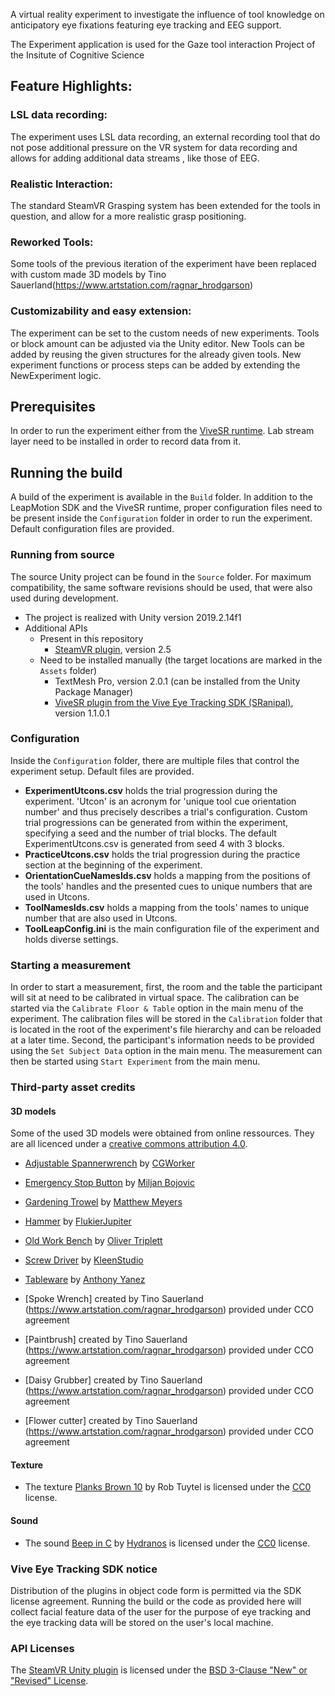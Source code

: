A virtual reality experiment to investigate the influence of tool knowledge on anticipatory eye fixations featuring eye tracking and EEG support. 

The Experiment application is used for the Gaze tool interaction Project of the Insitute of Cognitive Science 

## Feature Highlights:

### LSL data recording: 
The experiment uses LSL data recording, an external recording tool that do not pose additional pressure on the VR system for data recording and allows for adding additional data streams , like those of EEG.

### Realistic Interaction: 
The standard SteamVR Grasping system has been extended for the tools in question, and allow for a more realistic grasp positioning.

### Reworked Tools: 
Some tools of the previous iteration of the experiment have been replaced with custom made 3D models by Tino Sauerland(https://www.artstation.com/ragnar_hrodgarson) 

### Customizability and easy extension: 
The experiment  can be set to the custom needs of new experiments. Tools or block amount can be adjusted via the Unity editor. New Tools can be added by reusing the given structures for the already given tools. New experiment functions or process steps can be added by extending the NewExperiment logic.    



## Prerequisites 

In order to run the experiment either from the [ViveSR runtime](https://developer.vive.com/resources/vive-sense/sdk/vive-eye-tracking-sdk-sranipal/). Lab stream layer need to be installed in order to record data from it. 

## Running the build 
A build of the experiment is available in the `Build` folder. In addition to the LeapMotion SDK and the ViveSR runtime, proper configuration files need to be present inside the `Configuration` folder in order to run the experiment. Default configuration files are provided. 


### Running from source 
The source Unity project can be found in the `Source` folder. For maximum compatibility, the same software revisions should be used, that were also used during development.  

- The project is realized with Unity version 2019.2.14f1 
- Additional APIs  
  - Present in this repository
    - [SteamVR plugin](https://github.com/ValveSoftware/steamvr_unity_plugin), version 2.5
  - Need to be installed manually (the target locations are marked in the `Assets` folder)
    - TextMesh Pro, version 2.0.1 (can be installed from the Unity Package Manager)
    - [ViveSR plugin from the Vive Eye Tracking SDK (SRanipal)](https://developer.vive.com/resources/vive-sense/sdk/vive-eye-tracking-sdk-sranipal/), version 1.1.0.1 





### Configuration 

Inside the `Configuration` folder, there are multiple files that control the experiment setup. Default files are provided. 
- **ExperimentUtcons.csv** holds the trial progression during the experiment. 'Utcon' is an acronym for 'unique tool cue orientation number' and thus precisely describes a trial's configuration. Custom trial progressions can be generated from within the experiment, specifying a seed and the number of trial blocks. The default ExperimentUtcons.csv is generated from seed 4 with 3 blocks. 
- **PracticeUtcons.csv** holds the trial progression during the practice section at the beginning of the experiment.
- **OrientationCueNamesIds.csv** holds a mapping from the positions of the tools' handles and the presented cues to unique numbers that are used in Utcons. 
- **ToolNamesIds.csv** holds a mapping from the tools' names to unique number that are also used in Utcons. 
- **ToolLeapConfig.ini** is the main configuration file of the experiment and holds diverse settings. 


### Starting a measurement 

In order to start a measurement, first, the room and the table the participant will sit at need to be calibrated in virtual space. The calibration can be started via the `Calibrate Floor & Table` option in the main menu of the experiment. The calibration files will be stored in the `Calibration` folder that is located in the root of the experiment's file hierarchy and can be reloaded at a later time. Second, the participant's information needs to be provided using the `Set Subject Data` option in the main menu. 
The measurement can then be started using `Start Experiment` from the main menu. 





### Third-party asset credits 

#### 3D models
Some of the used 3D models were obtained from online ressources. They are all licenced under a [creative commons attribution 4.0](https://creativecommons.org/licenses/by/4.0/).

- [Adjustable Spannerwrench](https://sketchfab.com/3d-models/adjustable-spannerwrench-e13f98a9d7364510a65042d4c42e7a9c) by [CGWorker](https://sketchfab.com/CGWorker)
- [Emergency Stop Button](https://sketchfab.com/3d-models/emergency-stop-button-012e4809a41445ca9de17286f677fabb) by [Miljan Bojovic](https://sketchfab.com/phoenix-storms)
- [Gardening Trowel](https://sketchfab.com/3d-models/gardening-trowel-e6b0caf5e23547d88ebb458a5980e9b6) by [Matthew Meyers](https://sketchfab.com/darthobsidian)
- [Hammer](https://sketchfab.com/3d-models/hammer-2faa70b89da743d2924670ffe7d80163) by [FlukierJupiter](https://sketchfab.com/FlukierJupiter)
- [Old Work Bench](https://sketchfab.com/3d-models/old-work-bench-9fbc30ba31a546fe9370e6de2dcc0707) by [Oliver Triplett](https://sketchfab.com/OliverTriplett)
- [Screw Driver](https://sketchfab.com/3d-models/phillips-head-screw-driver-78c516b16ecc4b12bb2e6d90d031596e) by [KleenStudio](https://sketchfab.com/brandonh111121)
- [Tableware](https://sketchfab.com/3d-models/low-poly-tableware-7e3aeb6622ce4672968d8cabbb63cbd3) by [Anthony Yanez](https://sketchfab.com/paulyanez)

- [Spoke Wrench] created by Tino Sauerland (https://www.artstation.com/ragnar_hrodgarson) provided under CCO agreement
- [Paintbrush] created by Tino Sauerland (https://www.artstation.com/ragnar_hrodgarson) provided under CCO agreement
- [Daisy Grubber] created by Tino Sauerland (https://www.artstation.com/ragnar_hrodgarson) provided under CCO agreement
- [Flower cutter] created by Tino Sauerland (https://www.artstation.com/ragnar_hrodgarson) provided under CCO agreement

#### Texture 

- The texture [Planks Brown 10](https://texturehaven.com/tex/?c=wood&t=planks_brown_10) by Rob Tuytel is licensed under the [CC0](https://creativecommons.org/publicdomain/zero/1.0/) license.

#### Sound

- The sound [Beep in C](https://freesound.org/people/Hydranos/sounds/237706/) by [Hydranos](https://freesound.org/people/Hydranos/) is licensed under the [CC0](https://creativecommons.org/publicdomain/zero/1.0/) license.




### Vive Eye Tracking SDK notice
Distribution of the plugins in object code form is permitted via the SDK license agreement. Running the build or the code as provided here will collect facial feature data of the user for the purpose of eye tracking and the eye tracking data will be stored on the user's local machine.

### API Licenses

The [SteamVR Unity plugin](https://github.com/ValveSoftware/steamvr_unity_plugin) is licensed under the [BSD 3-Clause "New" or "Revised" License](https://github.com/ValveSoftware/steamvr_unity_plugin/blob/master/LICENSE).



